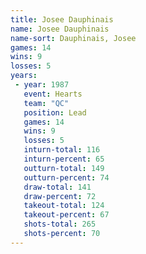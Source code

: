 ```yaml
---
title: Josee Dauphinais
name: Josee Dauphinais
name-sort: Dauphinais, Josee
games: 14
wins: 9
losses: 5
years:
 - year: 1987
   event: Hearts
   team: "QC"
   position: Lead
   games: 14
   wins: 9
   losses: 5
   inturn-total: 116
   inturn-percent: 65
   outturn-total: 149
   outturn-percent: 74
   draw-total: 141
   draw-percent: 72
   takeout-total: 124
   takeout-percent: 67
   shots-total: 265
   shots-percent: 70
---
```

